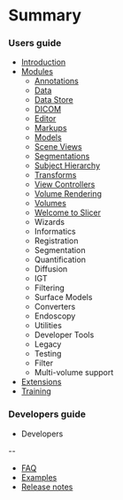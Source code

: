 # Summary

### Users guide

* [Introduction](README.md)
* [Modules](modules/README.md)
    * [Annotations](modules/annotations/README.md)
    * [Data](modules/data/README.md)
    * [Data Store](modules/data-store/README.md)
    * [DICOM](modules/dicom/README.md)
    * [Editor](modules/editor/README.md)
    * [Markups](modules/markups/README.md)
    * [Models](modules/models/README.md)
    * [Scene Views](modules/scene-views/README.md)
    * [Segmentations](modules/segmentations/README.md)
    * [Subject Hierarchy](modules/subject-hierarchy/README.md)
    * [Transforms](modules/transforms/README.md)
    * [View Controllers](modules/view-controllers/README.md)
    * [Volume Rendering](modules/volume-rendering/README.md)
    * [Volumes](modules/volumes/README.md)
    * [Welcome to Slicer](modules/welcome/README.md)
    * Wizards
    * Informatics
    * Registration
    * Segmentation
    * Quantification
    * Diffusion
    * IGT
    * Filtering
    * Surface Models
    * Converters
    * Endoscopy
    * Utilities
    * Developer Tools
    * Legacy
    * Testing
    * Filter
    * Multi-volume support    
* [Extensions](extensions/README.md)
* [Training](training/README.md)

### Developers guide

* Developers

--

* [FAQ](faq.md)
* [Examples](examples.md)
* [Release notes](https://github.com/GitbookIO/gitbook/blob/master/CHANGES.md)
